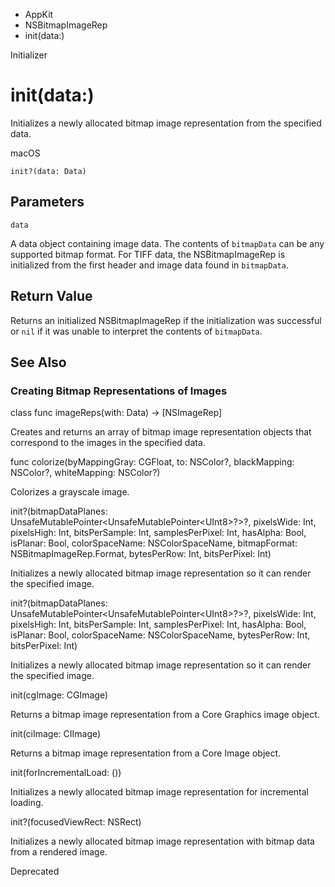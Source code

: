 

- AppKit
- NSBitmapImageRep
-  init(data:) 

Initializer

# init(data:)

Initializes a newly allocated bitmap image representation from the specified data.

macOS

``` source
init?(data: Data)
```

## Parameters 

`data`  

A data object containing image data. The contents of `bitmapData` can be any supported bitmap format. For TIFF data, the NSBitmapImageRep is initialized from the first header and image data found in `bitmapData`.

## Return Value

Returns an initialized NSBitmapImageRep if the initialization was successful or `nil` if it was unable to interpret the contents of `bitmapData`.

## See Also

### Creating Bitmap Representations of Images

class func imageReps(with: Data) -> [NSImageRep]

Creates and returns an array of bitmap image representation objects that correspond to the images in the specified data.

func colorize(byMappingGray: CGFloat, to: NSColor?, blackMapping: NSColor?, whiteMapping: NSColor?)

Colorizes a grayscale image.

init?(bitmapDataPlanes: UnsafeMutablePointer&lt;UnsafeMutablePointer&lt;UInt8>?>?, pixelsWide: Int, pixelsHigh: Int, bitsPerSample: Int, samplesPerPixel: Int, hasAlpha: Bool, isPlanar: Bool, colorSpaceName: NSColorSpaceName, bitmapFormat: NSBitmapImageRep.Format, bytesPerRow: Int, bitsPerPixel: Int)

Initializes a newly allocated bitmap image representation so it can render the specified image.

init?(bitmapDataPlanes: UnsafeMutablePointer&lt;UnsafeMutablePointer&lt;UInt8>?>?, pixelsWide: Int, pixelsHigh: Int, bitsPerSample: Int, samplesPerPixel: Int, hasAlpha: Bool, isPlanar: Bool, colorSpaceName: NSColorSpaceName, bytesPerRow: Int, bitsPerPixel: Int)

Initializes a newly allocated bitmap image representation so it can render the specified image.

init(cgImage: CGImage)

Returns a bitmap image representation from a Core Graphics image object.

init(ciImage: CIImage)

Returns a bitmap image representation from a Core Image object.

init(forIncrementalLoad: ())

Initializes a newly allocated bitmap image representation for incremental loading.

init?(focusedViewRect: NSRect)

Initializes a newly allocated bitmap image representation with bitmap data from a rendered image.

Deprecated

